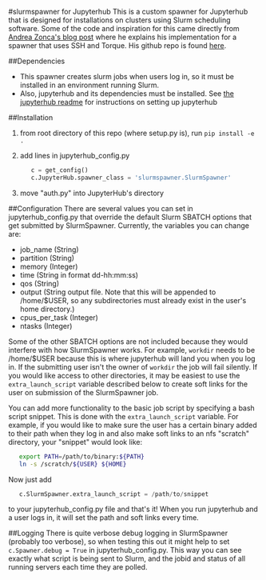 #slurmspawner for Jupyterhub
This is a custom spawner for Jupyterhub that is designed for installations on clusters using Slurm scheduling software. Some of the code and inspiration for this came directly from [Andrea Zonca's blog post](http://zonca.github.io/2015/04/jupyterhub-hpc.html 'Run jupyterhub on a Supercomputer') where he explains his implementation for a spawner that uses SSH and Torque. His github repo is found [here](http://www.github.com/zonca/remotespawner 'RemoteSpawner'). 

##Dependencies
- This spawner creates slurm jobs when users log in, so it must be installed in an environment running Slurm.
- Also, jupyterhub and its dependencies must be installed. See [the jupyterhub readme](https://github.com/jupyter/jupyterhub/blob/master/README.md) for instructions on setting up jupyterhub

##Installation
1. from root directory of this repo (where setup.py is), run `pip install -e .`
2. add lines in jupyterhub_config.py 
   
   ```python
      c = get_config()
      c.JupyterHub.spawner_class = 'slurmspawner.SlurmSpawner'
   ```
3. move "auth.py" into JupyterHub's directory

##Configuration
There are several values you can set in jupyterhub_config.py that override the default Slurm SBATCH options that get submitted by SlurmSpawner. Currently, the variables you can change are:
- job_name (String)
- partition (String)
- memory (Integer)
- time (String in format dd-hh:mm:ss)
- qos (String)
- output (String output file. Note that this will be appended to /home/$USER, so any subdirectories must already exist in the user's home directory.)
- cpus_per_task (Integer)
- ntasks (Integer)

Some of the other SBATCH options are not included because they would interfere with how SlurmSpawner works. For example, `workdir` needs to be /home/$USER because this is where jupyterhub will land you when you log in. If the submitting user isn't the owner of `workdir` the job will fail silently. If you would like access to other directories, it may be easiest to use the `extra_launch_script` variable described below to create soft links for the user on submission of the SlurmSpawner job.


You can add more functionality to the basic job script by specifying a bash script snippet. This is done with the `extra_launch_script` variable. For example, if you would like to make sure the user has a certain binary added to their path when they log in and also make soft links to an nfs "scratch" directory, your "snippet" would look like:

```bash
   export PATH=/path/to/binary:${PATH}
   ln -s /scratch/${USER} ${HOME}
```
Now just add 
```python
   c.SlurmSpawner.extra_launch_script = /path/to/snippet
```
to your jupyterhub_config.py file and that's it! When you run jupyterhub and a user logs in, it will set the path and soft links every time.

##Logging
There is quite verbose debug logging in SlurmSpawner (probably too verbose), so when testing this out it might help to set `c.Spawner.debug = True` in jupyterhub_config.py. This way you can see exactly what script is being sent to Slurm, and the jobid and status of all running servers each time they are polled.


